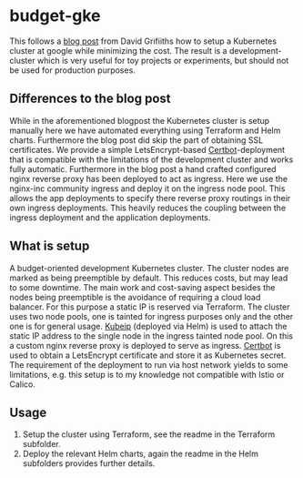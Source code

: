 # budget-gke
This follows a [blog post](https://redmaple.tech/blogs/affordable-kubernetes-for-personal-projects/) from David Grifiiths how to setup a Kubernetes cluster at google while minimizing the cost. The result is a development-cluster which is very useful for toy projects or experiments, but should not be used for production purposes.

## Differences to the blog post
While in the aforementioned blogpost the Kubernetes cluster is setup manually here we have automated everything using Terraform and Helm charts. Furthermore the blog post did skip the part of obtaining SSL certificates. We provide a simple LetsEncrypt-based [Certbot](https://github.com/certbot/certbot)-deployment that is compatible with the limitations of the development cluster and works fully automatic. Furthermore in the blog post a hand crafted configured nginx reverse proxy has been deployed to act as ingress. Here we use the nginx-inc community ingress and deploy it on the ingress node pool. This allows the app deployments to specify there reverse proxy routings in their own ingress deployments. This heavily reduces the coupling between the ingress deployment and the application deployments.

## What is setup
A budget-oriented development Kubernetes cluster. The cluster nodes are marked as being preemptible by default. This reduces costs, but may lead to some downtime.
The main work and cost-saving aspect besides the nodes being preemptible is the avoidance of requiring a cloud load balancer. For this purpose a static IP is reserved via Terraform. The cluster uses two node pools, one is tainted for ingress purposes only and the other one is for general usage. [Kubeip](https://github.com/doitintl/kubeip) (deployed via Helm) is used to attach the static IP address to the single node in the ingress tainted node pool. On this a custom nginx reverse proxy is deployed to serve as ingress. [Certbot](https://github.com/certbot/certbot) is used to obtain a LetsEncrypt certificate and store it as Kubernetes secret. The requirement of the deployment to run via host network yields to some limitations, e.g. this setup is to my knowledge not compatible with Istio or Calico.

## Usage
1. Setup the cluster using Terraform, see the readme in the Terraform subfolder.
2. Deploy the relevant Helm charts, again the readme in the Helm subfolders provides further details.
